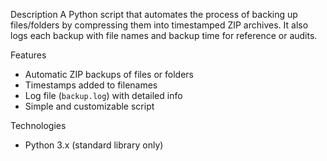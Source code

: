Description
A Python script that automates the process of backing up files/folders by compressing them into timestamped ZIP archives. It also logs each backup with file names and backup time for reference or audits.

Features
- Automatic ZIP backups of files or folders
- Timestamps added to filenames
- Log file (`backup.log`) with detailed info
- Simple and customizable script


Technologies
- Python 3.x (standard library only)
